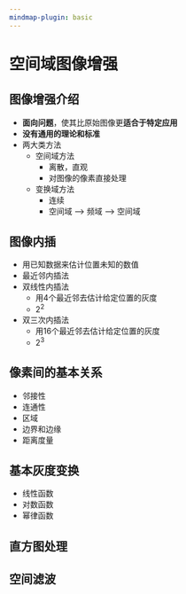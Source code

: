 ```yaml
---
mindmap-plugin: basic
---
```


# 空间域图像增强

## 图像增强介绍
- **面向问题**，使其比原始图像更**适合于特定应用**
- **没有通用的理论和标准**
- 两大类方法
    - 空间域方法
        - 离散，直观
        - 对图像的像素直接处理
    - 变换域方法
        - 连续
        - 空间域 --> 频域 --> 空间域

## 图像内插
- 用已知数据来估计位置未知的数值
- 最近邻内插法
- 双线性内插法
    - 用4个最近邻去估计给定位置的灰度
    - $2^2$
- 双三次内插法
    - 用16个最近邻去估计给定位置的灰度
    - $2^3$

## 像素间的基本关系
- 邻接性
- 连通性
- 区域
- 边界和边缘
- 距离度量

## 基本灰度变换
- 线性函数
- 对数函数
- 幂律函数

## 直方图处理

## 空间滤波